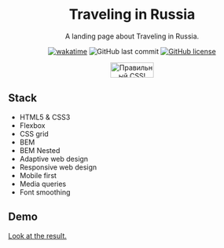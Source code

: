 <!--suppress HtmlDeprecatedAttribute, HtmlRequiredAltAttribute -->
<div align="center">
  <h1>Traveling in Russia</h1>
  <p>A landing page about Traveling in Russia.</p>
  <a href="https://wakatime.com/badge/user/29a8352f-15fa-421a-b8ff-a7adff87a0dc/project/e9547ba7-aa68-44f6-8170-5178de0e071f"><img src="https://wakatime.com/badge/user/29a8352f-15fa-421a-b8ff-a7adff87a0dc/project/e9547ba7-aa68-44f6-8170-5178de0e071f.svg?style=for-the-badge&logo=appveyor" alt="wakatime"></a>
  <img alt="GitHub last commit" src="https://img.shields.io/github/last-commit/a-meti/russian-travel?style=for-the-badge">
  <a href="https://github.com/a-meti/russian-travel/blob/main/LICENSE"><img alt="GitHub license" src="https://img.shields.io/github/license/a-meti/russian-travel?style=for-the-badge"></a>
  <p>
      <a href="https://jigsaw.w3.org/css-validator/check/referer">
          <img style="border:0;width:88px;height:31px"
              src="https://jigsaw.w3.org/css-validator/images/vcss-blue"
              alt="Правильный CSS!" />
      </a>
  </p>
</div>

## Stack
* HTML5 & CSS3
* Flexbox
* CSS grid
* BEM
* BEM Nested
* Adaptive web design
* Responsive web design
* Mobile first
* Media queries
* Font smoothing

## Demo

[Look at the result.](https://a-meti.github.io/russian-travel/)
